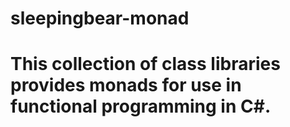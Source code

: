 # sleepingbear-monad

# This collection of class libraries provides monads for use in functional programming in C#.
